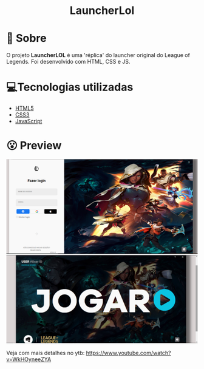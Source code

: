 <h1 align='center'>
    LauncherLol
</h1>

# 🤔 Sobre

O projeto **LauncherLOL** é uma 'réplica' do launcher original do League of Legends. Foi desenvolvido com HTML, CSS e JS.

# 💻Tecnologias utilizadas

- [HTML5](https://developer.mozilla.org/pt-BR/docs/Web/HTML/HTML5)
- [CSS3](https://www.w3.org/Style/CSS/Overview.en.html)
- [JavaScript](https://www.javascript.com/)

# 😮 Preview

<img src = 'imgs/preview1.png'>
<img src = 'imgs/preview2.png'>

Veja com mais detalhes no ytb: https://www.youtube.com/watch?v=WkHOyneeZYA
